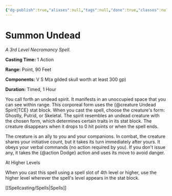 ```yaml
---
{"dg-publish":true,"aliases":null,"tags":null,"done":true,"classes":null,"spellLevel":3,"school":"Necromancy","source":"TCE","permalink":"/spells/summon-undead/","dgHomeLink":false,"dgPassFrontmatter":true}
---
```


# Summon Undead
*A 3rd Level Necromancy Spell.*

**Casting Time:** 1 Action

**Range:** Point, 90 Feet

**Components:** V S M(a gilded skull worth at least 300 gp)

**Duration:** Timed, 1 Hour

You call forth an undead spirit. It manifests in an unoccupied space that you can see within range. This corporeal form uses the {@creature Undead Spirit|TCE} stat block. When you cast the spell, choose the creature's form: Ghostly, Putrid, or Skeletal. The spirit resembles an undead creature with the chosen form, which determines certain traits in its stat block. The creature disappears when it drops to 0 hit points or when the spell ends.



The creature is an ally to you and your companions. In combat, the creature shares your initiative count, but it takes its turn immediately after yours. It obeys your verbal commands (no action required by you). If you don't issue any, it takes the {@action Dodge} action and uses its move to avoid danger.

At Higher Levels

When you cast this spell using a spell slot of 4th level or higher, use the higher level wherever the spell's level appears in the stat block.

[[Spellcasting/Spells|Spells]]